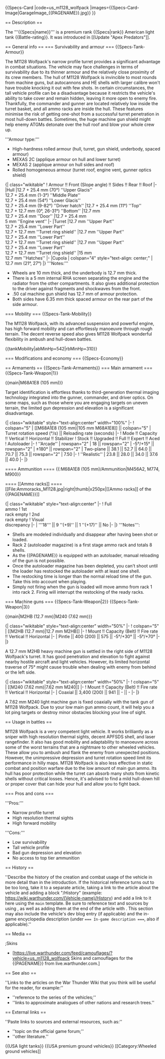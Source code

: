 {{Specs-Card
|code=us_m1128_wolfpack
|images={{Specs-Card-Image|GarageImage_{{PAGENAME}}.jpg}}
}}

== Description ==
<!-- ''In the description, the first part should be about the history of the creation and combat usage of the vehicle, as well as its key features. In the second part, tell the reader about the ground vehicle in the game. Insert a screenshot of the vehicle, so that if the novice player does not remember the vehicle by name, he will immediately understand what kind of vehicle the article is talking about.'' -->
The '''{{Specs|name}}''' is a premium rank {{Specs|rank}} American light tank {{Battle-rating}}. It was introduced in [[Update "Apex Predators"]].

== General info ==
=== Survivability and armour ===
{{Specs-Tank-Armour}}
<!-- ''Describe armour protection. Note the most well protected and key weak areas. Appreciate the layout of modules as well as the number and location of crew members. Is the level of armour protection sufficient, is the placement of modules helpful for survival in combat? If necessary use a visual template to indicate the most secure and weak zones of the armour.'' -->
The M1128 Wolfpack's narrow profile turret provides a significant advantage in combat situations. The vehicle may face challenges in terms of survivability due to its thinner armour and the relatively close proximity of its crew members. The hull of M1128 Wolfpack is invincible to most rounds from machine guns, but autocannons and HE shells with larger calibre won't have trouble knocking it out with few shots. In certain circumstances, the tall vehicle profile can be a disadvantage because it restricts the vehicle's ability to take cover and remain hidden, leaving it more open to enemy fire. Thankfully, the commander and gunner are located relatively low inside the turret basket, and all ammo racks are inside the hull. These features minimise the risk of getting one-shot from a successful turret penetration in most hull-down battles. Sometimes, the huge machine gun shield might help enemy ATGMs detonate over the hull roof and blow your whole crew up.

'''Armour type:''' <!-- The types of armour present on the vehicle and their general locations -->
<!-- Example: * Rolled homogeneous armour (Front, Side, Rear, Hull roof)
* Cast homogeneous armour (Turret, Transmission area) -->

* High-hardness rolled armour (hull, turret, gun shield, underbody, spaced armour)
* MEXAS 2C (applique armour on hull and lower turret)
* MEXAS 2 (applique armour on hull sides and roof)
* Rolled homogeneous armour (turret roof, engine vent, gunner optics shield)

{| class="wikitable"
! Armour !! Front (Slope angle) !! Sides !! Rear !! Roof
|-
|Hull
|12.7 + 25.4 mm (70°) ''Upper Glacis''<br>12.7 + 25.4 mm (1-3°) ''Middle Plate''<br>12.7 + 25.4 mm (54°) ''Lower Glacis'' <br>12.7 + 25.4 mm (9-82°) ''Driver hatch''
|12.7 + 25.4 mm (11°) ''Top'' <br> 12.7 + 12.7 mm (0°, 26-31°) ''Bottom''
|12.7 mm <br> 12.7 + 25.4 mm ''Door''
|12.7 + 25.4 mm <br> 5 mm ''Engine vent''
|-
|Turret
|12.7 mm ''Upper Part'' <br>12.7 + 25.4 mm ''Lower Part'' <br>12.7 + 12.7 mm ''Turret ring shield''
|12.7 mm ''Upper Part'' <br>12.7 + 25.4 mm ''Lower Part'' <br>12.7 + 12.7 mm ''Turret ring shield''
|12.7 mm ''Upper Part'' <br>12.7 + 25.4 mm ''Lower Part'' <br>12.7 + 12.7 mm ''Turret ring shield''
|15 mm <br>12.7 mm ''Hatches''
|-
|Cupola
| colspan="4" style="text-align: center;" | 12.7 mm (21°, 27°)
|}
'''Notes:'''
* Wheels are 10 mm thick, and the underbody is 12.7 mm thick.
* There is a 5 mm internal RHA screen separating the engine and the radiator from the other compartments. It also gives additional protection to the driver against fragments and shockwaves from the front.
* .50 cal machine gun shield has 12.7 mm of armour protection.
* Both sides have 6.35 mm thick spaced armour on the rear part of the side armour.

=== Mobility ===
{{Specs-Tank-Mobility}}
<!-- ''Write about the mobility of the ground vehicle. Estimate the specific power and manoeuvrability, as well as the maximum speed forwards and backwards.'' -->
The M1128 Wolfpack, with its advanced suspension and powerful engine, has high forward mobility and can effortlessly manoeuvre through rough terrain. The decent reverse speed also gives M1128 Wolfpack wonderful flexibility in ambush and hull-down battles.

{{tankMobility|abMinHp=542|rbMinHp=310}}

=== Modifications and economy ===
{{Specs-Economy}}

== Armaments ==
{{Specs-Tank-Armaments}}
=== Main armament ===
{{Specs-Tank-Weapon|1}}
<!-- ''Give the reader information about the characteristics of the main gun. Assess its effectiveness in a battle based on the reloading speed, ballistics and the power of shells. Do not forget about the flexibility of the fire, that is how quickly the cannon can be aimed at the target, open fire on it and aim at another enemy. Add a link to the main article on the gun: <code><nowiki>{{main|Name of the weapon}}</nowiki></code>. Describe in general terms the ammunition available for the main gun. Give advice on how to use them and how to fill the ammunition storage.'' -->
{{main|M68A1E8 (105 mm)}}

Target identification is effortless thanks to third-generation thermal imaging technology integrated into the gunner, commander, and driver optics. On some maps, such as those where you are engaging targets on uneven terrain, the limited gun depression and elevation is a significant disadvantage.

{| class="wikitable" style="text-align:center" width="100%"
|-
! colspan="5" | [[M68A1E8 (105 mm)|105 mm M68A1E8]] || colspan="5" | Turret rotation speed (°/s) || Reloading rate (seconds)
|-
! Mode !! Capacity !! Vertical !! Horizontal !! Stabilizer
! Stock !! Upgraded !! Full !! Expert !! Aced
! Autoloader
|-
! ''Arcade''
| rowspan="2" | 18 || rowspan="2" | -5°/+15° || rowspan="2" | ±180° || rowspan="2" | Two-plane || 38.1 || 52.7 || 64.0 || 70.7 || 75.3 || rowspan="2" | 7.50
|-
! ''Realistic''
| 23.8 || 28.0 || 34.0 || 37.6 || 40.0
|-
|}

==== Ammunition ====
{{:M68A1E8 (105 mm)/Ammunition|M456A2, M774, M900}}

==== [[Ammo racks]] ====
[[File:Ammoracks_M1128.jpg|right|thumb|x250px|[[Ammo racks]] of the {{PAGENAME}}]]
<!-- '''Last updated: 2.27.2.27''' -->
{| class="wikitable" style="text-align:center"
|-
! Full<br>ammo
! 1st<br>rack empty
! 2nd<br>rack empty
! Visual<br>discrepancy
|-
| '''18''' || 9&nbsp;''(+9)'' || 1&nbsp;''(+17)'' || No
|-
|}
'''Notes''':

* Shells are modeled individually and disappear after having been shot or loaded.
* Rack 2 (autoloader magazine) is a first stage ammo rack and totals 8 shells.
* As the {{PAGENAME}} is equipped with an autoloader, manual reloading of the gun is not possible.
* Once the autoloader magazine has been depleted, you can't shoot until the loader has restocked the autoloader with at least one shell.
* The restocking time is longer than the normal reload time of the gun. Take this into account when playing.
* Simply not firing when the gun is loaded will move ammo from rack 1 into rack 2. Firing will interrupt the restocking of the ready racks.

=== Machine guns ===
{{Specs-Tank-Weapon|2}}
{{Specs-Tank-Weapon|3}}
<!-- ''Offensive and anti-aircraft machine guns not only allow you to fight some aircraft but also are effective against lightly armoured vehicles. Evaluate machine guns and give recommendations on its use.'' -->
{{main|M2HB (12.7 mm)|M240 (7.62 mm)}}

{| class="wikitable" style="text-align:center" width="50%"
|-
! colspan="5" | [[M2HB (12.7 mm)|12.7 mm M2HB]]
|-
! Mount !! Capacity (Belt) !! Fire rate !! Vertical !! Horizontal
|-
| Pintle || 400 (200) || 575 || -5°/+30° || -5°/+70°
|-
|}

A 12.7 mm M2HB heavy machine gun is settled in the right side of M1128 Wolfpack's turret. It has good penetration and elevation to fight against nearby hostile aircraft and light vehicles. However, its limited horizontal traverse of 75° might cause trouble when dealing with enemy from behind or the left side.

{| class="wikitable" style="text-align:center" width="50%"
|-
! colspan="5" | [[M240 (7.62 mm)|7.62 mm M240]]
|-
! Mount !! Capacity (Belt) !! Fire rate !! Vertical !! Horizontal
|-
| Coaxial || 3,400 (200) || 941 || - || -
|-
|}

A 7.62 mm M240 light machine gun is fixed coaxially with the tank gun of M1128 Wolfpack. Due to your low main gun ammo count, it will help you a lot ping targets or destroy minor obstacles blocking your line of sight.

== Usage in battles ==
<!-- ''Describe the tactics of playing in the vehicle, the features of using vehicles in the team and advice on tactics. Refrain from creating a "guide" - do not impose a single point of view but instead give the reader food for thought. Describe the most dangerous enemies and give recommendations on fighting them. If necessary, note the specifics of the game in different modes (AB, RB, SB).'' -->
M1128 Wolfpack is a very competent light vehicle. It works brilliantly as a sniper with high resolution thermal sights, decent APFSDS shell, and laser rangefinder. It also has good mobility and adaptability to manoeuvre across some of the worst terrains that are a nightmare to other wheeled vehicles. These allow you to ambush and flank the enemy from unexpected positions. However, the unimpressive depression and turret rotation speed limit its performance in hilly maps. M1128 Wolfpack is also less effective in static combat and position warfare due to the low amount of main gun ammo. Its hull has poor protection while the turret can absorb many shots from kinetic shells without critical losses. Hence, it's advised to find a mild hull-down hill or proper cover that can hide your hull and allow you to fight back.

=== Pros and cons ===
<!-- ''Summarise and briefly evaluate the vehicle in terms of its characteristics and combat effectiveness. Mark its pros and cons in a bulleted list. Try not to use more than 6 points for each of the characteristics. Avoid using categorical definitions such as "bad", "good" and the like - use substitutions with softer forms such as "inadequate" and "effective".'' -->

'''Pros:'''

* Narrow profile turret
* High resolution thermal sights
* High forward mobility

'''Cons:'''

* Low survivability
* Tall vehicle profile
* Bad gun depression and elevation
* No access to top tier ammunition

== History ==
<!-- ''Describe the history of the creation and combat usage of the vehicle in more detail than in the introduction. If the historical reference turns out to be too long, take it to a separate article, taking a link to the article about the vehicle and adding a block "/History" (example: <nowiki>https://wiki.warthunder.com/(Vehicle-name)/History</nowiki>) and add a link to it here using the <code>main</code> template. Be sure to reference text and sources by using <code><nowiki><ref></ref></nowiki></code>, as well as adding them at the end of the article with <code><nowiki><references /></nowiki></code>. This section may also include the vehicle's dev blog entry (if applicable) and the in-game encyclopedia description (under <code><nowiki>=== In-game description ===</nowiki></code>, also if applicable).'' -->
''Describe the history of the creation and combat usage of the vehicle in more detail than in the introduction. If the historical reference turns out to be too long, take it to a separate article, taking a link to the article about the vehicle and adding a block "/History" (example: <nowiki>https://wiki.warthunder.com/(Vehicle-name)/History</nowiki>) and add a link to it here using the <code>main</code> template. Be sure to reference text and sources by using <code><nowiki><ref></ref></nowiki></code>, as well as adding them at the end of the article with <code><nowiki><references /></nowiki></code>. This section may also include the vehicle's dev blog entry (if applicable) and the in-game encyclopedia description (under <code><nowiki>=== In-game description ===</nowiki></code>, also if applicable).''

== Media ==
<!-- ''Excellent additions to the article would be video guides, screenshots from the game, and photos.'' -->

;Skins

* [https://live.warthunder.com/feed/camouflages/?vehicle=us_m1128_wolfpack Skins and camouflages for the {{PAGENAME}} from live.warthunder.com.]

== See also ==
<!-- ''Links to the articles on the War Thunder Wiki that you think will be useful for the reader, for example:''
* ''reference to the series of the vehicles;''
* ''links to approximate analogues of other nations and research trees.'' -->
''Links to the articles on the War Thunder Wiki that you think will be useful for the reader, for example:''

* ''reference to the series of the vehicles;''
* ''links to approximate analogues of other nations and research trees.''

== External links ==
<!-- ''Paste links to sources and external resources, such as:''
* ''topic on the official game forum;''
* ''other literature.'' -->
''Paste links to sources and external resources, such as:''

* ''topic on the official game forum;''
* ''other literature.''

{{USA light tanks}}
{{USA premium ground vehicles}}
[[Category:Wheeled ground vehicles]]